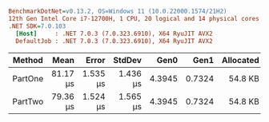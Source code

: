 ``` ini

BenchmarkDotNet=v0.13.2, OS=Windows 11 (10.0.22000.1574/21H2)
12th Gen Intel Core i7-12700H, 1 CPU, 20 logical and 14 physical cores
.NET SDK=7.0.103
  [Host]     : .NET 7.0.3 (7.0.323.6910), X64 RyuJIT AVX2
  DefaultJob : .NET 7.0.3 (7.0.323.6910), X64 RyuJIT AVX2


```
|  Method |     Mean |    Error |   StdDev |   Gen0 |   Gen1 | Allocated |
|-------- |---------:|---------:|---------:|-------:|-------:|----------:|
| PartOne | 81.17 μs | 1.535 μs | 1.436 μs | 4.3945 | 0.7324 |   54.8 KB |
| PartTwo | 79.36 μs | 1.524 μs | 1.565 μs | 4.3945 | 0.7324 |   54.8 KB |
